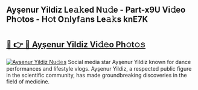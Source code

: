 ## Ayşenur Yildiz Le𝚊𝚔ed N𝚞𝚍e - Part-x9U Vi𝚍eo Ph𝚘tos - H𝚘t O𝚗lyf𝚊ns Le𝚊𝚔s knE7K

# <h2><a href="http://hf5dwp.feru.top/?c=Ay%c5%9fenur+Yildiz">🔗 👉 🔴 Ayşenur Yildiz Vi𝚍𝚎o Ph𝚘t𝚘𝚜</a></h2>

[![Ayşenur Yildiz Nu𝚍𝚎s](https://i.imgur.com/0TWrTi3.gif)](http://hf5dwp.feru.top/?c=Ay%c5%9fenur+Yildiz)
Social media star Ayşenur Yildiz known for dance performances and lifestyle vlogs. Ayşenur Yildiz, a respected public figure in the scientific community, has made groundbreaking discoveries in the field of medicine. 

